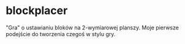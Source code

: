 # blockplacer
"Gra" o ustawianiu bloków na 2-wymiarowej planszy.
Moje pierwsze podejście do tworzenia czegoś w stylu gry.
